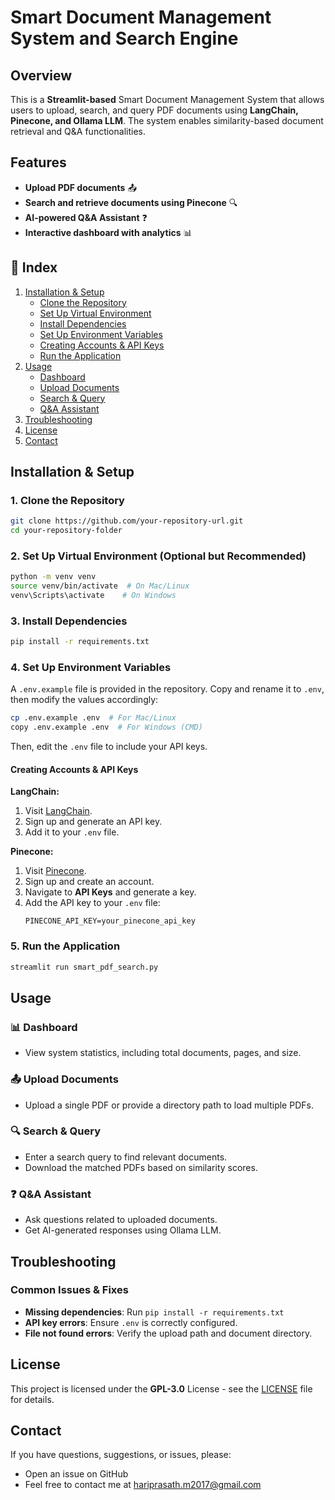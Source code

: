 # Smart Document Management System and Search Engine

## Overview
This is a **Streamlit-based** Smart Document Management System that allows users to upload, search, and query PDF documents using **LangChain, Pinecone, and Ollama LLM**. The system enables similarity-based document retrieval and Q&A functionalities.

## Features
- **Upload PDF documents** 📤
- **Search and retrieve documents using Pinecone** 🔍
- **AI-powered Q&A Assistant** ❓
- **Interactive dashboard with analytics** 📊
  
## 📖 Index
1. [Installation & Setup](#installation--setup)
    - [Clone the Repository](#1-clone-the-repository)
    - [Set Up Virtual Environment](#2-set-up-virtual-environment-optional-but-recommended)
    - [Install Dependencies](#3-install-dependencies)
    - [Set Up Environment Variables](#4-set-up-environment-variables)
    - [Creating Accounts & API Keys](#creating-accounts--api-keys)
    - [Run the Application](#5-run-the-application)
2. [Usage](#usage)
    - [Dashboard](#-dashboard)
    - [Upload Documents](#-upload-documents)
    - [Search & Query](#-search--query)
    - [Q&A Assistant](#-qa-assistant)
3. [Troubleshooting](#troubleshooting)
4. [License](#license)
5. [Contact](#contact)


## Installation & Setup

### **1. Clone the Repository**
```sh
git clone https://github.com/your-repository-url.git
cd your-repository-folder
```

### **2. Set Up Virtual Environment (Optional but Recommended)**
```sh
python -m venv venv
source venv/bin/activate  # On Mac/Linux
venv\Scripts\activate    # On Windows
```

### **3. Install Dependencies**
```sh
pip install -r requirements.txt
```

### **4. Set Up Environment Variables**
A `.env.example` file is provided in the repository. Copy and rename it to `.env`, then modify the values accordingly:
```sh
cp .env.example .env  # For Mac/Linux
copy .env.example .env  # For Windows (CMD)
```
Then, edit the `.env` file to include your API keys.

#### **Creating Accounts & API Keys**

**LangChain:**
1. Visit [LangChain](https://www.langchain.com/).
2. Sign up and generate an API key.
3. Add it to your `.env` file.

**Pinecone:**
1. Visit [Pinecone](https://www.pinecone.io/).
2. Sign up and create an account.
3. Navigate to **API Keys** and generate a key.
4. Add the API key to your `.env` file:
   ```
   PINECONE_API_KEY=your_pinecone_api_key
   ```

### **5. Run the Application**
```sh
streamlit run smart_pdf_search.py
```

## Usage

### **📊 Dashboard**
- View system statistics, including total documents, pages, and size.

### **📤 Upload Documents**
- Upload a single PDF or provide a directory path to load multiple PDFs.

### **🔍 Search & Query**
- Enter a search query to find relevant documents.
- Download the matched PDFs based on similarity scores.

### **❓ Q&A Assistant**
- Ask questions related to uploaded documents.
- Get AI-generated responses using Ollama LLM.

## Troubleshooting
### **Common Issues & Fixes**
- **Missing dependencies**: Run `pip install -r requirements.txt`
- **API key errors**: Ensure `.env` is correctly configured.
- **File not found errors**: Verify the upload path and document directory.

## License

This project is licensed under the **GPL-3.0** License - see the [LICENSE](LICENSE) file for details.

## Contact

If you have questions, suggestions, or issues, please:

- Open an issue on GitHub  
- Feel free to contact me at [hariprasath.m2017@gmail.com](mailto:hariprasath.m2017@gmail.com)

